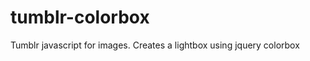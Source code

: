 tumblr-colorbox
===============

Tumblr javascript for images. Creates a lightbox using jquery colorbox